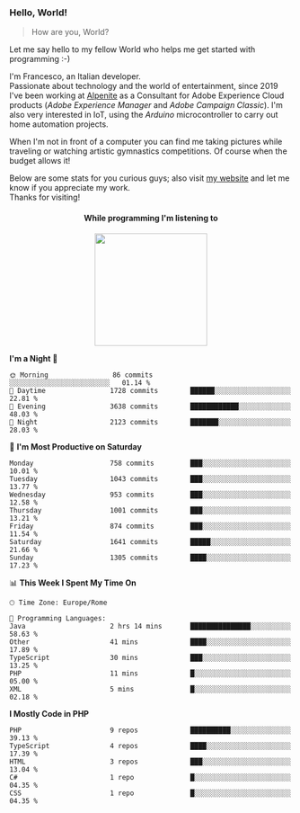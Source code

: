 ### Hello, World!

> How are you, World?

Let me say hello to my fellow World who helps me get started with programming :-)

I'm Francesco, an Italian developer.  
Passionate about technology and the world of entertainment, since 2019 I've been working at [Alpenite](https://www.alpenite.com) as a Consultant for Adobe Experience Cloud products (*Adobe Experience Manager* and *Adobe Campaign Classic*). I'm also very interested in IoT, using the *Arduino* microcontroller to carry out home automation projects.

When I'm not in front of a computer you can find me taking pictures while traveling or watching artistic gymnastics competitions. Of course when the budget allows it!

Below are some stats for you curious guys; also visit [my website](https://www.francescorega.eu) and let me know if you appreciate my work.  
Thanks for visiting!

<div align="center">
  <h4>While programming I'm listening to</h4>
  <a href="https://apps.francescorega.eu/now-playing/11147232609" target="_blank"><img src="https://apps.francescorega.eu/now-playing/11147232609" width="200"></a>
</div>

<!--START_SECTION:waka-->
**I'm a Night 🦉** 

```text
🌞 Morning                86 commits          ░░░░░░░░░░░░░░░░░░░░░░░░░   01.14 % 
🌆 Daytime                1728 commits        ██████░░░░░░░░░░░░░░░░░░░   22.81 % 
🌃 Evening                3638 commits        ████████████░░░░░░░░░░░░░   48.03 % 
🌙 Night                  2123 commits        ███████░░░░░░░░░░░░░░░░░░   28.03 % 
```
📅 **I'm Most Productive on Saturday** 

```text
Monday                   758 commits         ███░░░░░░░░░░░░░░░░░░░░░░   10.01 % 
Tuesday                  1043 commits        ███░░░░░░░░░░░░░░░░░░░░░░   13.77 % 
Wednesday                953 commits         ███░░░░░░░░░░░░░░░░░░░░░░   12.58 % 
Thursday                 1001 commits        ███░░░░░░░░░░░░░░░░░░░░░░   13.21 % 
Friday                   874 commits         ███░░░░░░░░░░░░░░░░░░░░░░   11.54 % 
Saturday                 1641 commits        █████░░░░░░░░░░░░░░░░░░░░   21.66 % 
Sunday                   1305 commits        ████░░░░░░░░░░░░░░░░░░░░░   17.23 % 
```


📊 **This Week I Spent My Time On** 

```text
🕑︎ Time Zone: Europe/Rome

💬 Programming Languages: 
Java                     2 hrs 14 mins       ███████████████░░░░░░░░░░   58.63 % 
Other                    41 mins             ████░░░░░░░░░░░░░░░░░░░░░   17.89 % 
TypeScript               30 mins             ███░░░░░░░░░░░░░░░░░░░░░░   13.25 % 
PHP                      11 mins             █░░░░░░░░░░░░░░░░░░░░░░░░   05.00 % 
XML                      5 mins              █░░░░░░░░░░░░░░░░░░░░░░░░   02.18 % 
```

**I Mostly Code in PHP** 

```text
PHP                      9 repos             ██████████░░░░░░░░░░░░░░░   39.13 % 
TypeScript               4 repos             ████░░░░░░░░░░░░░░░░░░░░░   17.39 % 
HTML                     3 repos             ███░░░░░░░░░░░░░░░░░░░░░░   13.04 % 
C#                       1 repo              █░░░░░░░░░░░░░░░░░░░░░░░░   04.35 % 
CSS                      1 repo              █░░░░░░░░░░░░░░░░░░░░░░░░   04.35 % 
```




<!--END_SECTION:waka-->
